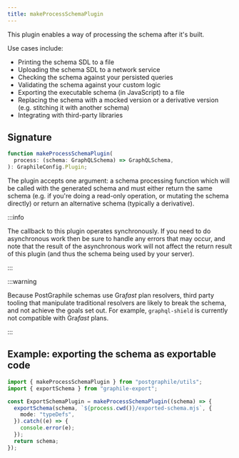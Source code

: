 ```yaml
---
title: makeProcessSchemaPlugin
---
```


This plugin enables a way of processing the schema after it's built.

Use cases include:

- Printing the schema SDL to a file
- Uploading the schema SDL to a network service
- Checking the schema against your persisted queries
- Validating the schema against your custom logic
- Exporting the executable schema (in JavaScript) to a file
- Replacing the schema with a mocked version or a derivative version (e.g.
  stitching it with another schema)
- Integrating with third-party libraries

## Signature

```ts
function makeProcessSchemaPlugin(
  process: (schema: GraphQLSchema) => GraphQLSchema,
): GraphileConfig.Plugin;
```

The plugin accepts one argument: a schema processing function which will be
called with the generated schema and must either return the same schema (e.g. if
you're doing a read-only operation, or mutating the schema directly) or return
an alternative schema (typically a derivative).

:::info

The callback to this plugin operates synchronously. If you need to do
asynchronous work then be sure to handle any errors that may occur, and note
that the result of the asynchronous work will not affect the return result of
this plugin (and thus the schema being used by your server).

:::

:::warning

Because PostGraphile schemas use Gra*fast* plan resolvers, third party tooling
that manipulate traditional resolvers are likely to break the schema, and not
achieve the goals set out. For example, `graphql-shield` is currently not
compatible with Gra*fast* plans.

:::

## Example: exporting the schema as exportable code

```ts
import { makeProcessSchemaPlugin } from "postgraphile/utils";
import { exportSchema } from "graphile-export";

const ExportSchemaPlugin = makeProcessSchemaPlugin((schema) => {
  exportSchema(schema, `${process.cwd()}/exported-schema.mjs`, {
    mode: "typeDefs",
  }).catch((e) => {
    console.error(e);
  });
  return schema;
});
```
